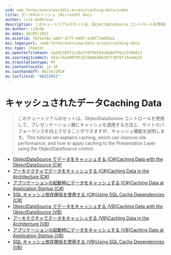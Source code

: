 ```yaml
---
uid: web-forms/overview/data-access/caching-data/index
title: データのキャッシュ |Microsoft Docs
author: rick-anderson
description: このチュートリアルのセットは、ObjectDataSource コントロールを使用して、プレゼンテーション層にキャッシュを適用する方法と、サイトのパフォーマンスを向上させることができますが、キャッシュを説明しています.
ms.author: riande
ms.date: 10/05/2011
ms.assetid: 7d7ee56c-a867-4777-9407-ec8f73a605a3
msc.legacyurl: /web-forms/overview/data-access/caching-data
msc.type: chapter
ms.openlocfilehash: daa92182f2c28a7fd79d584c0a647f6a15700d12
ms.sourcegitcommit: 45ac74e400f9f2b7dbded66297730f6f14a4eb25
ms.translationtype: MT
ms.contentlocale: ja-JP
ms.lasthandoff: 08/16/2018
ms.locfileid: "48255052"
---
```

<a name="caching-data"></a><span data-ttu-id="a95f7-103">キャッシュされたデータ</span><span class="sxs-lookup"><span data-stu-id="a95f7-103">Caching Data</span></span>
====================
> <span data-ttu-id="a95f7-104">このチュートリアルのセットは、ObjectDataSource コントロールを使用して、プレゼンテーション層にキャッシュを適用する方法と、サイトのパフォーマンスを向上させることができますが、キャッシュ機能を説明します。</span><span class="sxs-lookup"><span data-stu-id="a95f7-104">This tutorial set explains caching, which can improve site performance, and how to apply caching to the Presentation Layer using the ObjectDataSource control.</span></span>


- [<span data-ttu-id="a95f7-105">ObjectDataSource でデータをキャッシュする (C#)</span><span class="sxs-lookup"><span data-stu-id="a95f7-105">Caching Data with the ObjectDataSource (C#)</span></span>](caching-data-with-the-objectdatasource-cs.md)
- [<span data-ttu-id="a95f7-106">アーキテクチャでデータをキャッシュする (C#)</span><span class="sxs-lookup"><span data-stu-id="a95f7-106">Caching Data in the Architecture (C#)</span></span>](caching-data-in-the-architecture-cs.md)
- [<span data-ttu-id="a95f7-107">アプリケーションの起動時にデータをキャッシュする (C#)</span><span class="sxs-lookup"><span data-stu-id="a95f7-107">Caching Data at Application Startup (C#)</span></span>](caching-data-at-application-startup-cs.md)
- [<span data-ttu-id="a95f7-108">SQL キャッシュ依存関係を使用する (C#)</span><span class="sxs-lookup"><span data-stu-id="a95f7-108">Using SQL Cache Dependencies (C#)</span></span>](using-sql-cache-dependencies-cs.md)
- [<span data-ttu-id="a95f7-109">ObjectDataSource でデータをキャッシュする (VB)</span><span class="sxs-lookup"><span data-stu-id="a95f7-109">Caching Data with the ObjectDataSource (VB)</span></span>](caching-data-with-the-objectdatasource-vb.md)
- [<span data-ttu-id="a95f7-110">アーキテクチャでデータをキャッシュする (VB)</span><span class="sxs-lookup"><span data-stu-id="a95f7-110">Caching Data in the Architecture (VB)</span></span>](caching-data-in-the-architecture-vb.md)
- [<span data-ttu-id="a95f7-111">アプリケーションの起動時にデータをキャッシュする (VB)</span><span class="sxs-lookup"><span data-stu-id="a95f7-111">Caching Data at Application Startup (VB)</span></span>](caching-data-at-application-startup-vb.md)
- [<span data-ttu-id="a95f7-112">SQL キャッシュ依存関係を使用する (VB)</span><span class="sxs-lookup"><span data-stu-id="a95f7-112">Using SQL Cache Dependencies (VB)</span></span>](using-sql-cache-dependencies-vb.md)
